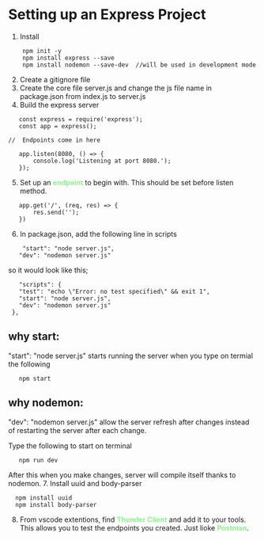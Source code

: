 # Setting up an Express Project
1. Install
```
    npm init -y
    npm install express --save
    npm install nodemon --save-dev  //will be used in development mode
```
 2. Create a gitignore file
 3. Create the core file server.js and change the js file name in package.json from index.js to server.js
 4. Build the express server
 ```
    const express = require('express');
    const app = express();  

//  Endpoints come in here

    app.listen(8080, () => {
        console.log('Listening at port 8080.');
    });
 ```
 5. Set up an <strong style="color:lightgreen">endpoint</strong> to begin with. This should be set before listen method.
 ```
    app.get('/', (req, res) => {
        res.send('');
    })
 ```

 6. In package.json, add the  following line in scripts
 ```
     "start": "node server.js",
    "dev": "nodemon server.js"
 ```
 so it would look like this;
 ```
    "scripts": {
    "test": "echo \"Error: no test specified\" && exit 1",
    "start": "node server.js",
    "dev": "nodemon server.js"
  },
 ```
 ## why start: 
 "start": "node server.js" starts running the server when you type on termial the following
 ```
    npm start
 ```

  ## why nodemon: 
 "dev": "nodemon server.js" allow the server refresh after changes instead of restarting the server after each change. 

 Type the following  to start on terminal
 ```
    npm run dev
 ```

 After this when you make changes, server will compile itself thanks to nodemon.
 7. Install uuid and body-parser
 ```
   npm install uuid
   npm install body-parser
 ```

 8. From vscode extentions, find <strong style="color:lightgreen">Thunder Client</strong> and add it to your tools. This allows you to test the endpoints you created. Just lioke <strong style="color:lightgreen">Postman</strong>.
 
